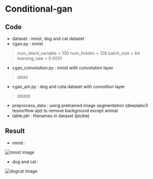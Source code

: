 <h1>Conditional-gan</h1>  
<h2>Code</h2>

* dataset : mnist, dog and cat dataset  
* cgan.py : mnist  
>num_latent_variable = 100
>num_hidden = 128
>batch_size = 64
>learning_rate = 0.0001

* cgan_convolution.py : mnist with convolution layer  
>dddd

* cgan_ani.py : dog and cata dataset with convoltion layer  
>ddddd

* preprocess_data : using pretrained image segmentation (deeplabv3 tesnorflow api) to remove background except animal   
* table.pkl : filenames in dataset (pickle)

<h2>Result</h2>  

* mnist :  

![mnist image](./readme/cgan_mnist.gif)  

* dog and cat :

![dogcat image](./readme/cgan_dogcat.gif)  
